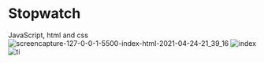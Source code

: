 # Stopwatch
JavaScript, html and css
![screencapture-127-0-0-1-5500-index-html-2021-04-24-21_39_16](https://user-images.githubusercontent.com/56125560/115964736-8f462f00-a545-11eb-93e4-35ca29da9bc1.png)
![index](https://user-images.githubusercontent.com/56125560/115964698-6f167000-a545-11eb-9fa3-c06d63fb7038.png)
![ti](https://user-images.githubusercontent.com/56125560/115964702-70e03380-a545-11eb-95f1-05954bc875a1.png)

